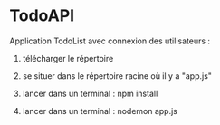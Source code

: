 # TodoAPI

Application TodoList avec connexion des utilisateurs :

1) télécharger le répertoire

2) se situer dans le répertoire racine où il y a "app.js"

2) lancer dans un terminal : npm install

3) lancer dans un terminal : nodemon app.js